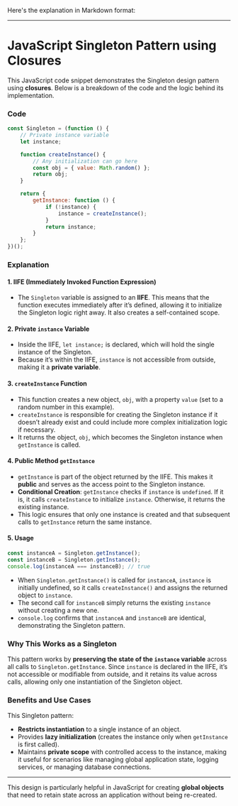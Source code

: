 Here's the explanation in Markdown format:

---

# JavaScript Singleton Pattern using Closures

This JavaScript code snippet demonstrates the Singleton design pattern using **closures**. Below is a breakdown of the code and the logic behind its implementation.

### Code

```javascript
const Singleton = (function () {
    // Private instance variable
    let instance;

    function createInstance() {
        // Any initialization can go here
        const obj = { value: Math.random() };
        return obj;
    }

    return {
        getInstance: function () {
            if (!instance) {
                instance = createInstance();
            }
            return instance;
        }
    };
})();
```

### Explanation

#### 1. **IIFE (Immediately Invoked Function Expression)**
   - The `Singleton` variable is assigned to an **IIFE**. This means that the function executes immediately after it’s defined, allowing it to initialize the Singleton logic right away. It also creates a self-contained scope.

#### 2. **Private `instance` Variable**
   - Inside the IIFE, `let instance;` is declared, which will hold the single instance of the Singleton.
   - Because it’s within the IIFE, `instance` is not accessible from outside, making it a **private variable**.

#### 3. **`createInstance` Function**
   - This function creates a new object, `obj`, with a property `value` (set to a random number in this example).
   - `createInstance` is responsible for creating the Singleton instance if it doesn’t already exist and could include more complex initialization logic if necessary.
   - It returns the object, `obj`, which becomes the Singleton instance when `getInstance` is called.

#### 4. **Public Method `getInstance`**
   - `getInstance` is part of the object returned by the IIFE. This makes it **public** and serves as the access point to the Singleton instance.
   - **Conditional Creation**: `getInstance` checks if `instance` is `undefined`. If it is, it calls `createInstance` to initialize `instance`. Otherwise, it returns the existing instance.
   - This logic ensures that only one instance is created and that subsequent calls to `getInstance` return the same instance.

#### 5. **Usage**

```javascript
const instanceA = Singleton.getInstance();
const instanceB = Singleton.getInstance();
console.log(instanceA === instanceB); // true
```

   - When `Singleton.getInstance()` is called for `instanceA`, `instance` is initially undefined, so it calls `createInstance()` and assigns the returned object to `instance`.
   - The second call for `instanceB` simply returns the existing `instance` without creating a new one.
   - `console.log` confirms that `instanceA` and `instanceB` are identical, demonstrating the Singleton pattern.

### Why This Works as a Singleton
This pattern works by **preserving the state of the `instance` variable** across all calls to `Singleton.getInstance`. Since `instance` is declared in the IIFE, it’s not accessible or modifiable from outside, and it retains its value across calls, allowing only one instantiation of the Singleton object.

### Benefits and Use Cases
This Singleton pattern:
- **Restricts instantiation** to a single instance of an object.
- Provides **lazy initialization** (creates the instance only when `getInstance` is first called).
- Maintains **private scope** with controlled access to the instance, making it useful for scenarios like managing global application state, logging services, or managing database connections.

--- 

This design is particularly helpful in JavaScript for creating **global objects** that need to retain state across an application without being re-created.